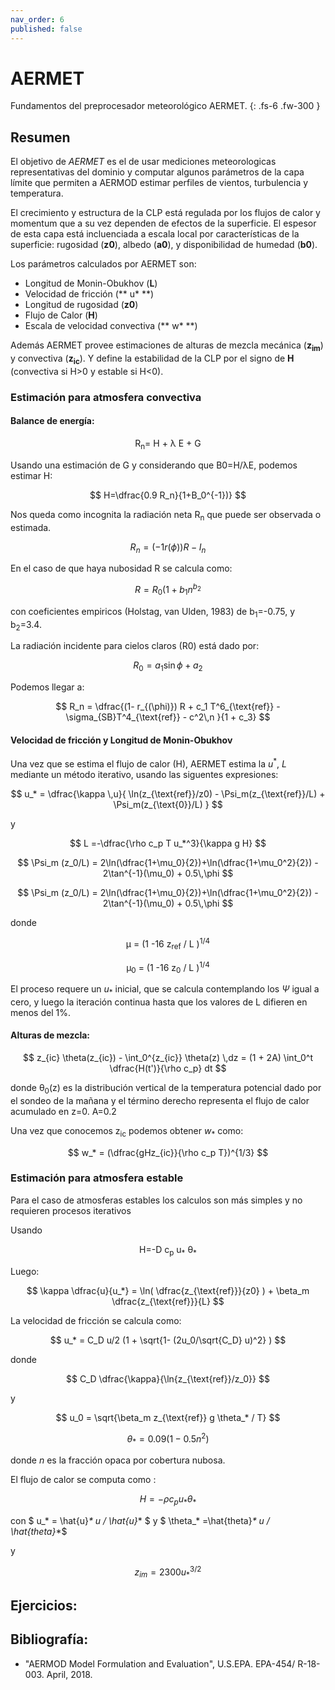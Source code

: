 ```yaml
---
nav_order: 6
published: false
---
```


# AERMET

Fundamentos del preprocesador meteorológico AERMET.
{: .fs-6 .fw-300 }

<!-- center><iframe max-width="400" aspect-ratio="0.5625" src="https://www.youtube.com/embed/MUQfKFzIOeU" frameborder="0" allow="accelerometer; autoplay; encrypted-media; gyroscope; picture-in-picture" 
allowfullscreen>
</iframe></center -->


## Resumen

El objetivo de *AERMET* es el de usar mediciones meteorologicas representativas del dominio y computar algunos parámetros de la capa límite que permiten a AERMOD estimar perfiles de vientos, turbulencia y temperatura.

El crecimiento y estructura de la CLP está regulada por los flujos de calor y momentum que a su vez dependen de efectos de la superficie. El espesor de esta capa está incluenciada a escala local por características de la superficie: rugosidad (**z0**), albedo (**a0**), y disponibilidad de humedad (**b0**).

Los parámetros calculados por AERMET son:
+ Longitud de Monin-Obukhov (**L**)
+ Velocidad de fricción (** u* **)
+ Longitud de rugosidad (**z0**)
+ Flujo de Calor (**H**)
+ Escala de velocidad convectiva (** w* **)

Además AERMET provee estimaciones de alturas de mezcla mecánica (**z<sub>im</sub>**) y convectiva (**z<sub>ic</sub>**). Y define la estabilidad de la CLP por el signo de **H** (convectiva si H>0 y estable si H<0).

### Estimación para atmosfera convectiva

#### Balance de energía:

<center>
 R<sub>n</sub>= H + &lambda; E + G
</center>

Usando una estimación de G y considerando que B0=H/&lambda;E, podemos estimar H:

$$
H=\dfrac{0.9 R_n}{1+B_0^{-1})}
$$

Nos queda como incognita la radiación neta R<sub>n</sub> que puede ser observada o estimada.

$$
R_n= (-1 r(\phi))R-I_n
$$

En el caso de que haya nubosidad R se calcula como:

$$R=R_0(1 + b_1n^{b_2} $$

con coeficientes empiricos (Holstag, van Ulden, 1983) de b<sub>1</sub>=-0.75, y b<sub>2</sub>=3.4.

La radiación incidente para cielos claros (R0) está dado por:

$$ R_0 = a_1 \sin \phi + a_2 $$

Podemos llegar a:

$$ R_n = \dfrac{(1- r_{(\phi)}) R + c_1 T^6_{\text{ref}} - \sigma_{SB}T^4_{\text{ref}} - c^2\,n }{1 + c_3} $$



#### Velocidad de fricción y Longitud de Monin-Obukhov

Una vez que se estima el flujo de calor (H), AERMET estima la $u^*$, $L$ mediante un método iterativo, usando las siguentes expresiones:


$$
u_* = \dfrac{\kappa \,u}{  \ln(z_{\text{ref}}/z0) - \Psi_m(z_{\text{ref}}/L) + \Psi_m(z_{\text{0}}/L)  }
$$

y 

$$ L =-\dfrac{\rho c_p T u_*^3}{\kappa g H} $$



$$ \Psi_m (z_0/L) = 2\ln(\dfrac{1+\mu_0}{2})+\ln(\dfrac{1+\mu_0^2}{2}) - 2\tan^{-1}(\mu_0) + 0.5\,\phi $$


$$ \Psi_m (z_0/L) = 2\ln(\dfrac{1+\mu_0}{2})+\ln(\dfrac{1+\mu_0^2}{2}) - 2\tan^{-1}(\mu_0) + 0.5\,\phi $$


donde 
<center>
&mu;<sub></sub> = (1 -16 z<sub>ref</sub> / L )<sup>1/4</sup>

&mu;<sub>0</sub> = (1 -16 z<sub>0</sub> / L )<sup>1/4</sup>
</center>

El proceso requere un $u_*$ inicial, que se calcula contemplando los $\Psi$ igual a cero, y luego la iteración continua hasta que los valores de L difieren en menos del 1%.



#### Alturas de mezcla:


$$
z_{ic} \theta(z_{ic}) - \int_0^{z_{ic}} \theta(z) \,dz = (1 + 2A) \int_0^t \dfrac{H(t')}{\rho c_p} dt
$$

donde &theta;<sub>0</sub>(z) es la distribución vertical de la temperatura potencial dado por el sondeo de la mañana y el término derecho representa el flujo de calor acumulado en z=0. A=0.2

Una vez que conocemos z<sub>ic</sub> podemos obtener $w_*$ como:

$$
w_* = (\dfrac{gHz_{ic}}{\rho c_p T})^{1/3}
$$


### Estimación para atmosfera estable
Para el caso de atmosferas estables los calculos son más simples y no requieren procesos iterativos



Usando
<center>
H=-D c<sub>p</sub> u<sub>*</sub> &theta;<sub>*</sub>
</center>

Luego:

$$ \kappa \dfrac{u}{u_*} = \ln( \dfrac{z_{\text{ref}}}{z0} ) + \beta_m \dfrac{z_{\text{ref}}}{L}  $$


La velocidad de fricción se calcula como:

$$ u_* = C_D u/2 (1 + \sqrt{1- (2u_0/\sqrt{C_D} u)^2} ) $$

donde 

$$ C_D \dfrac{\kappa}{\ln{z_{\text{ref}}/z_0}} $$

y 

$$ u_0 = \sqrt{\beta_m z_{\text{ref}} g \theta_* / T} $$


$$ \theta_* = 0.09 (1-0.5n^2) $$

donde $n$ es la fracción opaca por cobertura nubosa.

El flujo de calor se computa como :

$$H=-\rho c_p u_* \theta_* $$

con $ u_* = \hat{u}_* u / \hat{u}_* $ y $ \theta_* =\hat{theta}_* u / \hat{theta}_*$

y 

$$ z_{im} = 2300 u_*^{3/2} $$





## Ejercicios:



## Bibliografía:
- "AERMOD Model Formulation and Evaluation", U.S.EPA. EPA-454/ R-18-003. April, 2018.

